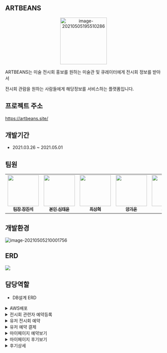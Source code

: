 

## ARTBEANS

<p align="center"><img src="https://user-images.githubusercontent.com/75354017/117138096-8840db80-ade5-11eb-91ff-306ac4616c72.png" alt="image-20210505195510286" width="150px" /></p>

ARTBEANS는 미술 전시회 홍보를 원하는 미술관 및 큐레이터에게 전시회 정보를 받아서 

전시회 관람을 원하는 사람들에게 해당정보를 서비스하는 플랫폼입니다.

## 프로젝트 주소

https://artbeans.site/

## 개발기간

- 2021.03.26 ~ 2021.05.01

## 팀원

<table>
  <tbody>
      <td align="center">
        <a href="https://github.com/tokkimeat">
          <img src="https://avatars.githubusercontent.com/u/75354100?v=4" width="100px" style="max-width:100%;">
          <br>
          <sub>
            <b>팀장 장진석</b>
          </sub>
        </a>
        <br>
      </td>
      <td align="center">
        <a href="https://github.com/sty2829">
          <img src="https://avatars.githubusercontent.com/u/75354017?v=4" width="100px" style="max-width:100%;">
          <br>
          <sub>
            <b>본인 심태윤</b>
          </sub>
        </a>
        <br>
      </td>
      <td align="center">
        <a href="https://github.com/csh4612">
          <img src="https://avatars.githubusercontent.com/u/75354001?s=64&v=4" width="100px" style="max-width:100%;">
          <br>
          <sub>
            <b>최상혁</b>
          </sub>
        </a>
        <br>
      </td>
      <td align="center">
        <a href="https://github.com/sungpring">
          <img src="https://avatars.githubusercontent.com/u/75354104?v=4" width="100px" style="max-width:100%;">
          <br>
          <sub>
            <b>양가온</b>
          </sub>
        </a>
        <br>
      </td>
      <td align="center">
        <a href="https://github.com/ssh09">
          <img src="https://avatars.githubusercontent.com/u/75354025?v=4" width="100px" style="max-width:100%;">
          <br>
          <sub>
            <b>박소희</b>
          </sub>
        </a>
        <br>
      </td>
  </tbody>
</table>


## 개발환경

<img src="https://user-images.githubusercontent.com/75354017/117138359-dfdf4700-ade5-11eb-8239-1b7892dddae1.jpg" alt="image-20210505210001756"  />

## ERD

<img src="https://user-images.githubusercontent.com/75354017/117389046-b4b04100-af26-11eb-85e2-8ce6473a0354.png" />

## 담당역할

- DB설계 ERD

<details>
    <summary>AWS배포</summary>
    <div>
        <p align="center"><img src="https://user-images.githubusercontent.com/75354017/117399609-e67fd280-af3b-11eb-9a70-48d895fb0bb0.png" width="1000px"/></p>
        <h5>
        	구현설명
    	</h5>
        <p>
        	개발자가 COMMIT 하면 Github에서 Webhook으로 이벤트가 발생하여 <br>
		Jenkins에서 소스를 내려받고 자동으로 AWS에 배포
        </p>
</div>
</details>

<details>
    <summary>전시회 관련자 예약등록</summary>
    <div>
        <p align="center"><img src="https://user-images.githubusercontent.com/75354017/117143002-4e72d380-adeb-11eb-993e-8aa7be782474.png" width="500px"/></p>
        <h5>
            화면설명
        </h5>
        <p>
			전시회 대표유저가 ArtBeans 사이트에  전시회를 등록했을 경우 예약설정 화면
        </p>
        <h5>
        구현설명
    	</h5>
        <p>
            &nbsp&nbsp 1. 등록한 전시회중에서 예약설정을 하지 않은 전시회 리스트만 보여준다. 
        </p>
        <p>
            &nbsp&nbsp 2. 해당 화면의 입력값은 선택요소로 되어있어 선택시 입력창의 CSS를 성공(초록색)으로 변경함.
        </p>
</div>
</details>

<details>
    <summary>유저 전시회 예약</summary>
    <div>
        <p align="center"><img src="https://user-images.githubusercontent.com/75354017/117144212-a231ec80-adec-11eb-9c7e-8ffdd6b9cbe9.png" width="500px"/></p>
        <h5>
            화면설명
        </h5>
        <p>
			전시회 예약버튼을  눌렀을경우 해당 전시회의 예약일정을 선택하는 화면
        </p>
        <h5>
        구현설명
    	</h5>
        <p>
            &nbsp&nbsp 1. 해당 전시회의 기간중에서 휴무일,  표가 다팔린 날짜를 계산하여 스케쥴을  달력에 설정
        </p>
        <p>
            &nbsp&nbsp 2. 해당 전시회의 예약날짜를 선택하면 시간대별 예약가능한 예매수를 보여준다.
        </p>
</div>
</details>


<details>
    <summary>유저 예약 결제</summary>
    <div>
        <p align="center"><img src="https://user-images.githubusercontent.com/75354017/117149788-7dd90e80-adf2-11eb-8ec3-f8e47c90215c.png" width="500px"/></p>
        <h5>
            화면설명
        </h5>
        <p>
			전시회 예약일정을 고르고나서 해당 예매표를 결제하는 화면
        </p>
        <h5>
        구현설명
    	</h5>
        <p>
            &nbsp&nbsp 1. 해당 전시회의 전시관(갤러리) 위치를 네이버지도 API를 활용하여 보여준다.
        </p>
        <p>
            &nbsp&nbsp 2. 결제방식을 선택하면 Iamport 결제API를 활용하여 결제한다.
        </p>
</div>
</details>

<details>
    <summary>마이페이지 예약보기</summary>
    <div>
        <p align="center"><img src="https://user-images.githubusercontent.com/75354017/117152057-9ea26380-adf4-11eb-86b7-d627170ad330.png" width="500px"/></p>
        <h5>
            화면설명
        </h5>
        <p>
			전시회 예약을 하면 마이페이지에서 예매내역을 확인하는 화면
        </p>
        <h5>
        구현설명
    	</h5>
        <p>
            &nbsp&nbsp 1. 아직 예약시간이 지나지 않았으면 진행중 예약으로 이동하고 상세보기시 취소가 가능하다. 
        </p>
        <p>
            &nbsp&nbsp 2. 예약시간이 지나면 지난예약으로 이동하며 상세보기시 후기작성이 가능하다.
        </p>
        <p>
            &nbsp&nbsp 3. 지난예약은 데이터가 계속 쌓이기 때문에 JPA 페이징을 활용하여 페이징 처리.
        </p>
</div>
</details>

<details>
    <summary>마이페이지 후기보기</summary>
    <div>
        <p align="center"><img src="https://user-images.githubusercontent.com/75354017/117154508-df9b7780-adf6-11eb-9b2f-669549f4b43e.png" width="700px"/></p>
        <h5>
            화면설명
        </h5>
        <p>
			예매한 전시회의 후기를 작성하고나면 마이페이지에서 나의 후기를 관리하는 화면
        </p>
        <h5>
        구현설명
    	</h5>
        <p>
            &nbsp&nbsp 1. 후기를 작성하고나서 해당 리뷰를 수정하거나 삭제할 수 있다.
        </p>
        <p>
            &nbsp&nbsp 2. 후기도 계속 데이터가 쌓이기 때문에 페이징 처리.
        </p>
</div>
</details>

<details>
    <summary>후기상세</summary>
    <div>
        <p align="center"><img src="https://user-images.githubusercontent.com/75354017/117157570-a7e1ff00-adf9-11eb-8999-08fdb1b052f9.png" width="700px"/></p>
        <h5>
            화면설명
        </h5>
        <p>
			후기 상세 화면
        </p>
        <h5>
        구현설명
    	</h5>
        <p>
            &nbsp&nbsp 1. 제목, 작성자, 작성일을  보여주고 해당 썸네일이미지를 배경으로 사용한다.
        </p>
        <p>
            &nbsp&nbsp 2. 해당 후기의 댓글을 작성할 수 있으며 해당 댓글의 작성자면 수정과 삭제가 가능하다.
        </p>
</div>
</details>




​       



  

   



